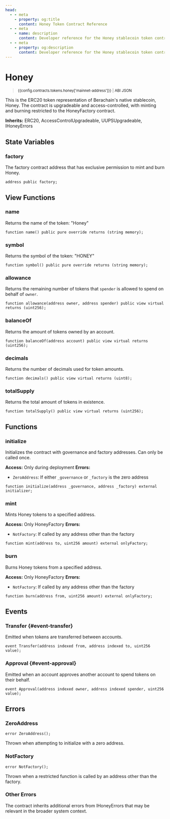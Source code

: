 ```yaml
---
head:
  - - meta
    - property: og:title
      content: Honey Token Contract Reference
  - - meta
    - name: description
      content: Developer reference for the Honey stablecoin token contract
  - - meta
    - property: og:description
      content: Developer reference for the Honey stablecoin token contract
---
```


<script setup>
  import config from '@berachain/config/constants.json';
</script>

# Honey

> <small><a target="_blank" :href="config.mainnet.dapps.berascan.url + 'address/' + config.contracts.tokens.honey['mainnet-address']">{{config.contracts.tokens.honey['mainnet-address']}}</a><span v-if="config.contracts.tokens.honey.abi && config.contracts.tokens.honey.abi.length > 0">&nbsp;|&nbsp;<a target="_blank" :href="config.contracts.tokens.honey.abi">ABI JSON</a></span></small>

This is the ERC20 token representation of Berachain's native stablecoin, Honey. The contract is upgradeable and access-controlled, with minting and burning restricted to the HoneyFactory contract.

**Inherits:**
ERC20, AccessControlUpgradeable, UUPSUpgradeable, IHoneyErrors

## State Variables

### factory

The factory contract address that has exclusive permission to mint and burn Honey.

```solidity
address public factory;
```

## View Functions

### name

Returns the name of the token: "Honey"

```solidity
function name() public pure override returns (string memory);
```

### symbol

Returns the symbol of the token: "HONEY"

```solidity
function symbol() public pure override returns (string memory);
```

### allowance

Returns the remaining number of tokens that `spender` is allowed to spend on behalf of `owner`.

```solidity
function allowance(address owner, address spender) public view virtual returns (uint256);
```

### balanceOf

Returns the amount of tokens owned by an account.

```solidity
function balanceOf(address account) public view virtual returns (uint256);
```

### decimals

Returns the number of decimals used for token amounts.

```solidity
function decimals() public view virtual returns (uint8);
```

### totalSupply

Returns the total amount of tokens in existence.

```solidity
function totalSupply() public view virtual returns (uint256);
```

## Functions

### initialize

Initializes the contract with governance and factory addresses. Can only be called once.

**Access:** Only during deployment
**Errors:**
- `ZeroAddress`: If either `_governance` or `_factory` is the zero address

```solidity
function initialize(address _governance, address _factory) external initializer;
```

### mint

Mints Honey tokens to a specified address.

**Access:** Only HoneyFactory
**Errors:**
- `NotFactory`: If called by any address other than the factory

```solidity
function mint(address to, uint256 amount) external onlyFactory;
```

### burn

Burns Honey tokens from a specified address.

**Access:** Only HoneyFactory
**Errors:**
- `NotFactory`: If called by any address other than the factory

```solidity
function burn(address from, uint256 amount) external onlyFactory;
```

## Events

### Transfer {#event-transfer}

Emitted when tokens are transferred between accounts.

```solidity
event Transfer(address indexed from, address indexed to, uint256 value);
```

### Approval {#event-approval}

Emitted when an account approves another account to spend tokens on their behalf.

```solidity
event Approval(address indexed owner, address indexed spender, uint256 value);
```

## Errors

### ZeroAddress
```solidity
error ZeroAddress();
```
Thrown when attempting to initialize with a zero address.

### NotFactory
```solidity
error NotFactory();
```
Thrown when a restricted function is called by an address other than the factory.

### Other Errors
The contract inherits additional errors from IHoneyErrors that may be relevant in the broader system context.